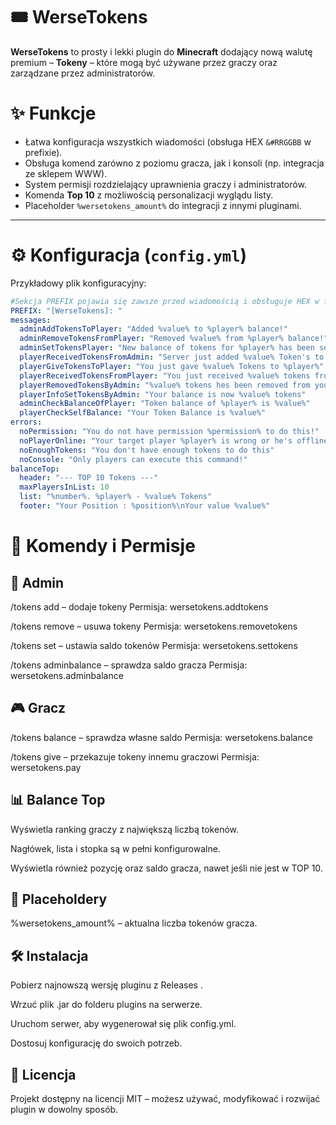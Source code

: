 # 🎟️ WerseTokens

**WerseTokens** to prosty i lekki plugin do **Minecraft** dodający nową walutę premium – **Tokeny** – które mogą być używane przez graczy oraz zarządzane przez administratorów.

# ✨ Funkcje
- Łatwa konfiguracja wszystkich wiadomości (obsługa HEX `&#RRGGBB` w prefixie).
- Obsługa komend zarówno z poziomu gracza, jak i konsoli (np. integracja ze sklepem WWW).
- System permisji rozdzielający uprawnienia graczy i administratorów.
- Komenda **Top 10** z możliwością personalizacji wyglądu listy.
- Placeholder `%wersetokens_amount%` do integracji z innymi pluginami.

---

# ⚙️ Konfiguracja (`config.yml`)
Przykładowy plik konfiguracyjny:
```yaml
#Sekcja PREFIX pojawia się zawsze przed wiadomością i obsługuje HEX w formacie &#RRGGBB
PREFIX: "[WerseTokens]: "
messages:
  adminAddTokensToPlayer: "Added %value% to %player% balance!"
  adminRemoveTokensFromPlayer: "Removed %value% from %player% balance!"
  adminSetTokensPlayer: "New balance of tokens for %player% has been set to %value%!"
  playerReceivedTokensFromAdmin: "Server just added %value% Token's to your balance!"
  playerGiveTokensToPlayer: "You just gave %value% Tokens to %player%"
  playerReceivedTokensFromPlayer: "You just received %value% tokens from %player%"
  playerRemovedTokensByAdmin: "%value% tokens hes been removed from your account"
  playerInfoSetTokensByAdmin: "Your balance is now %value% tokens"
  adminCheckBalanceOfPlayer: "Token balance of %player% is %value%"
  playerCheckSelfBalance: "Your Token Balance is %value%"
errors:
  noPermission: "You do not have permission %permission% to do this!"
  noPlayerOnline: "Your target player %player% is wrong or he's offline"
  noEnoughTokens: "You don't have enough tokens to do this"
  noConsole: "Only players can execute this command!"
balanceTop:
  header: "--- TOP 10 Tokens ---"
  maxPlayersInList: 10
  list: "%number%. %player% - %value% Tokens"
  footer: "Your Position : %position%\nYour value %value%"
```
# 📝 Komendy i Permisje
## 👑 Admin

/tokens add <player> <amount> – dodaje tokeny
Permisja: wersetokens.addtokens

/tokens remove <player> <amount> – usuwa tokeny
Permisja: wersetokens.removetokens

/tokens set <player> <amount> – ustawia saldo tokenów
Permisja: wersetokens.settokens

/tokens adminbalance <player> – sprawdza saldo gracza
Permisja: wersetokens.adminbalance

## 🎮 Gracz

/tokens balance – sprawdza własne saldo
Permisja: wersetokens.balance

/tokens give <player> <amount> – przekazuje tokeny innemu graczowi
Permisja: wersetokens.pay

## 📊 Balance Top

Wyświetla ranking graczy z największą liczbą tokenów.

Nagłówek, lista i stopka są w pełni konfigurowalne.

Wyświetla również pozycję oraz saldo gracza, nawet jeśli nie jest w TOP 10.

## 🧩 Placeholdery

%wersetokens_amount% – aktualna liczba tokenów gracza.

## 🛠️ Instalacja

Pobierz najnowszą wersję pluginu z Releases
.

Wrzuć plik .jar do folderu plugins na serwerze.

Uruchom serwer, aby wygenerował się plik config.yml.

Dostosuj konfigurację do swoich potrzeb.

## 📜 Licencja

Projekt dostępny na licencji MIT – możesz używać, modyfikować i rozwijać plugin w dowolny sposób.